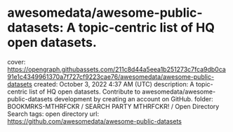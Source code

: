 # awesomedata/awesome-public-datasets: A topic-centric list of HQ open datasets.

cover: https://opengraph.githubassets.com/211c8d44a5eea1b251273c7fca9db0ca91e1c4349961370a7f727cf9223cae76/awesomedata/awesome-public-datasets
created: October 3, 2022 4:37 AM (UTC)
description: A topic-centric list of HQ open datasets. Contribute to awesomedata/awesome-public-datasets development by creating an account on GitHub.
folder: BOOKMRKS-MTHRFCKR / SEARCH PARTY MTHRFCKR! / Open Directory Search
tags: open directory
url: https://github.com/awesomedata/awesome-public-datasets